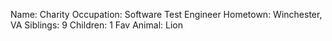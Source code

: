 Name: Charity 
Occupation: Software Test Engineer
Hometown: Winchester, VA 
Siblings: 9
Children: 1
Fav Animal: Lion
